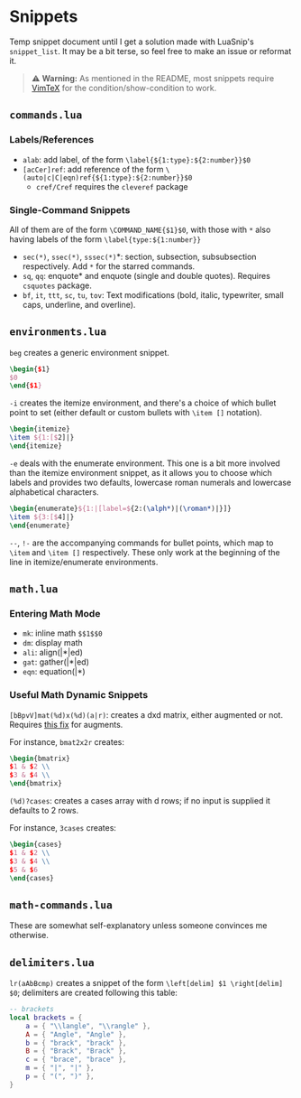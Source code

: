 # Snippets

Temp snippet document until I get a solution made with LuaSnip's `snippet_list`. It may be a bit terse, so feel free to make an issue or reformat it.

> :warning: **Warning:** As mentioned in the README, most snippets require [VimTeX](https://github.com/lervag/vimtex) for the condition/show-condition to work.

## `commands.lua`

### Labels/References
- `alab`: add label, of the form `\label{${1:type}:${2:number}}$0`
- `[acCer]ref`: add reference of the form `\(auto|c|C|eqn)ref{${1:type}:${2:number}}$0`
    * `cref/Cref` requires the `cleveref` package

### Single-Command Snippets
All of them are of the form `\COMMAND_NAME{$1}$0`, with those with `*` also having labels of the form `\label{type:${1:number}}`

- `sec(*)`, `ssec(*)`, `sssec(*)`*: section, subsection, subsubsection respectively. Add `*` for the starred commands.
- `sq`, `qq`: enquote* and enquote (single and double quotes). Requires `csquotes` package.
- `bf`, `it`, `ttt`, `sc`, `tu`, `tov`: Text modifications (bold, italic, typewriter, small caps, underline, and overline).

## `environments.lua`

`beg` creates a generic environment snippet.

```tex
\begin{$1}
$0
\end{$1}
```

`-i` creates the itemize environment, and there's a choice of which bullet point to set (either default or custom bullets with `\item []` notation).

```tex
\begin{itemize}
\item ${1:[$2]|}
\end{itemize}
```

`-e` deals with the enumerate environment. This one is a bit more involved than the itemize environment snippet, as it allows you to choose which labels and provides two defaults, lowercase roman numerals and lowercase alphabetical characters.
```tex
\begin{enumerate}${1:|[label=${2:(\alph*)|(\roman*)|}]}
\item ${3:[$4]|}
\end{enumerate}
```

`--`, `!-` are the accompanying commands for bullet points, which map to `\item` and `\item []` respectively. These only work at the beginning of the line in itemize/enumerate environments.


## `math.lua`

### Entering Math Mode
- `mk`: inline math `$$1$$0`
- `dm`: display math
- `ali`: align(|*|ed)
- `gat`: gather(|*|ed)
- `eqn`: equation(|*)

### Useful Math Dynamic Snippets
`[bBpvV]mat(%d)x(%d)(a|r)`: creates a dxd matrix, either augmented or not. Requires [this fix](https://tex.stackexchange.com/a/2238) for augments.

For instance, `bmat2x2r` creates:
```tex
\begin{bmatrix}
$1 & $2 \\
$3 & $4 \\
\end{bmatrix}
```

`(%d)?cases`: creates a cases array with d rows; if no input is supplied it defaults to 2 rows.

For instance, `3cases` creates:
```tex
\begin{cases}
$1 & $2 \\
$3 & $4 \\
$5 & $6 
\end{cases}
```

## `math-commands.lua`
These are somewhat self-explanatory unless someone convinces me otherwise.

## `delimiters.lua`

`lr(aAbBcmp)` creates a snippet of the form `\left[delim] $1 \right[delim] $0`; delimiters are created following this table:

```lua
-- brackets
local brackets = {
	a = { "\\langle", "\\rangle" },
	A = { "Angle", "Angle" },
	b = { "brack", "brack" },
	B = { "Brack", "Brack" },
	c = { "brace", "brace" },
	m = { "|", "|" },
	p = { "(", ")" },
}
```
